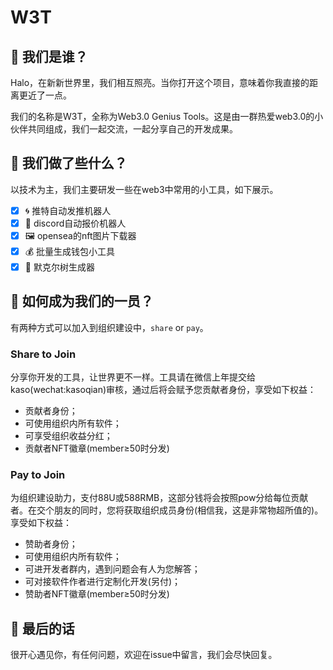 # W3T

## 🐺 我们是谁？

Halo，在新新世界里，我们相互照亮。当你打开这个项目，意味着你我直接的距离更近了一点。

我们的名称是W3T，全称为Web3.0 Genius Tools。这是由一群热爱web3.0的小伙伴共同组成，我们一起交流，一起分享自己的开发成果。

## 🔬 我们做了些什么？

以技术为主，我们主要研发一些在web3中常用的小工具，如下展示。

   - [x] 🌀 推特自动发推机器人
   - [x] 🤖 discord自动报价机器人
   - [x] 🖼️ opensea的nft图片下载器
   - [x] 💰 批量生成钱包小工具
   - [x] 🌲 默克尔树生成器

## 💃 如何成为我们的一员？

有两种方式可以加入到组织建设中，`share` or `pay`。

### Share to Join

分享你开发的工具，让世界更不一样。工具请在微信上年提交给kaso(wechat:kasoqian)审核，通过后将会赋予您贡献者身份，享受如下权益：

- 贡献者身份；
- 可使用组织内所有软件；
- 可享受组织收益分红；
- 贡献者NFT徽章(member≥50时分发) 

### Pay to Join

为组织建设助力，支付88U或588RMB，这部分钱将会按照pow分给每位贡献者。在交个朋友的同时，您将获取组织成员身份(相信我，这是非常物超所值的)。享受如下权益：

- 赞助者身份；
- 可使用组织内所有软件；
- 可进开发者群内，遇到问题会有人为您解答；
- 可对接软件作者进行定制化开发(另付)；
- 赞助者NFT徽章(member≥50时分发) 

## 🙌 最后的话

很开心遇见你，有任何问题，欢迎在issue中留言，我们会尽快回复。
